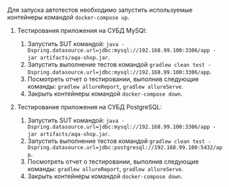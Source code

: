 Для запуска автотестов необходимо запустить используемые контейнеры командой `docker-compose up`.

1. Тестирования приложения на СУБД MySQl:
    1. Запустить SUT командой: `java -Dspring.datasource.url=jdbc:mysql://192.168.99.100:3306/app -jar artifacts/aqa-shop.jar`.
    2. Запустить выполнение тестов командой `gradlew clean test -Dspring.datasource.url=jdbc:mysql://192.168.99.100:3306/app`.
    3. Посмотреть отчет о тестировании, выполнив следующие команды: `gradlew allureReport`, `gradlew allureServe`.
    4. Закрыть контейнеры командой `docker-compose down`.

2. Тестирование приложения на СУБД PostgreSQL:
    1. Запустить SUT командой: `java -Dspring.datasource.url=jdbc:mysql://192.168.99.100:3306/app -jar artifacts/aqa-shop.jar`.
    2. Запустить выполнение тестов командой `gradlew clean test -Dspring.datasource.url=jdbc:postgresql://192.168.99.100:5432/app`.
    3. Посмотреть отчет о тестировании, выполнив следующие команды: `gradlew allureReport`, `gradlew allureServe`.
    4. Закрыть контейнеры командой `docker-compose down`.



